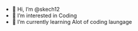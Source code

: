 - 👋 Hi, I’m @skech12
- 👀 I’m interested in Coding
- 🌱 I’m currently learning Alot of coding laungage

